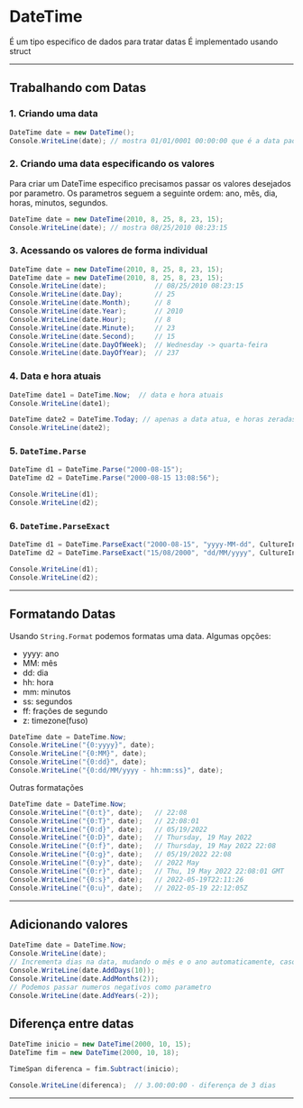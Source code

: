 # DateTime

É um tipo especifico de dados para tratar datas
É implementado usando struct

---
## Trabalhando com Datas

### 1. Criando uma data
```c#
DateTime date = new DateTime();
Console.WriteLine(date); // mostra 01/01/0001 00:00:00 que é a data padrão
```
### 2. Criando uma data especificando os valores
Para criar um DateTime especifico precisamos passar os valores desejados por parametro.
Os parametros seguem a seguinte ordem: ano, mês, dia, horas, minutos, segundos.
```c#
DateTime date = new DateTime(2010, 8, 25, 8, 23, 15);
Console.WriteLine(date); // mostra 08/25/2010 08:23:15
```
### 3. Acessando os valores de forma individual
```c#
DateTime date = new DateTime(2010, 8, 25, 8, 23, 15);
DateTime date = new DateTime(2010, 8, 25, 8, 23, 15);
Console.WriteLine(date);            // 08/25/2010 08:23:15
Console.WriteLine(date.Day);        // 25
Console.WriteLine(date.Month);      // 8
Console.WriteLine(date.Year);       // 2010
Console.WriteLine(date.Hour);       // 8
Console.WriteLine(date.Minute);     // 23
Console.WriteLine(date.Second);     // 15
Console.WriteLine(date.DayOfWeek);  // Wednesday -> quarta-feira
Console.WriteLine(date.DayOfYear);  // 237
```
### 4. Data e hora atuais
```c#
DateTime date1 = DateTime.Now;  // data e hora atuais
Console.WriteLine(date1);

DateTime date2 = DateTime.Today; // apenas a data atua, e horas zeradas
Console.WriteLine(date2);
```

### 5. `DateTime.Parse`
```c#
DateTime d1 = DateTime.Parse("2000-08-15");
DateTime d2 = DateTime.Parse("2000-08-15 13:08:56");

Console.WriteLine(d1);
Console.WriteLine(d2);
```

### 6. `DateTime.ParseExact`
```c#
DateTime d1 = DateTime.ParseExact("2000-08-15", "yyyy-MM-dd", CultureInfo.InvariantCulture);
DateTime d2 = DateTime.ParseExact("15/08/2000", "dd/MM/yyyy", CultureInfo.InvariantCulture);

Console.WriteLine(d1);
Console.WriteLine(d2);
```

---
## Formatando Datas

Usando `String.Format` podemos formatas uma data.
Algumas opções:
- yyyy: ano
- MM: mês
- dd: dia
- hh: hora
- mm: minutos
- ss: segundos
- ff: frações de segundo
- z: timezone(fuso)
```c#
DateTime date = DateTime.Now;
Console.WriteLine("{0:yyyy}", date);
Console.WriteLine("{0:MM}", date);
Console.WriteLine("{0:dd}", date);
Console.WriteLine("{0:dd/MM/yyyy - hh:mm:ss}", date);
```
Outras formatações
```c#
DateTime date = DateTime.Now;
Console.WriteLine("{0:t}", date);   // 22:08
Console.WriteLine("{0:T}", date);   // 22:08:01
Console.WriteLine("{0:d}", date);   // 05/19/2022
Console.WriteLine("{0:D}", date);   // Thursday, 19 May 2022
Console.WriteLine("{0:f}", date);   // Thursday, 19 May 2022 22:08
Console.WriteLine("{0:g}", date);   // 05/19/2022 22:08
Console.WriteLine("{0:y}", date);   // 2022 May
Console.WriteLine("{0:r}", date);   // Thu, 19 May 2022 22:08:01 GMT
Console.WriteLine("{0:s}", date);   // 2022-05-19T22:11:26
Console.WriteLine("{0:u}", date);   // 2022-05-19 22:12:05Z
```
---
## Adicionando valores
```c#
DateTime date = DateTime.Now;
Console.WriteLine(date);
// Incrementa dias na data, mudando o mês e o ano automaticamente, caso necessário
Console.WriteLine(date.AddDays(10));
Console.WriteLine(date.AddMonths(2));
// Podemos passar numeros negativos como parametro
Console.WriteLine(date.AddYears(-2));
```

## Diferença entre datas
```c#
DateTime inicio = new DateTime(2000, 10, 15);
DateTime fim = new DateTime(2000, 10, 18);

TimeSpan diferenca = fim.Subtract(inicio);

Console.WriteLine(diferenca);  // 3.00:00:00 - diferença de 3 dias
```
---

